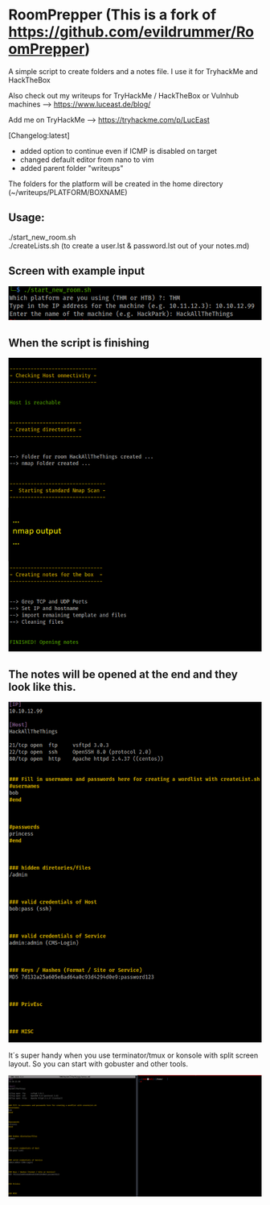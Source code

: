 # RoomPrepper (This is a fork of https://github.com/evildrummer/RoomPrepper)
A simple script to create folders and a notes file. I use it for TryhackMe and HackTheBox

Also check out my writeups for TryHackMe / HackTheBox or Vulnhub machines --> https://www.luceast.de/blog/

Add me on TryHackMe --> https://tryhackme.com/p/LucEast

[Changelog:latest]
 
- added option to continue even if ICMP is disabled on target
- changed default editor from nano to vim
- added parent folder "writeups"

The folders for the platform will be created in the home directory (~/writeups/PLATFORM/BOXNAME)

## Usage:

./start_new_room.sh    
./createLists.sh (to create a user.lst & password.lst out of your notes.md)

## Screen with example input

![Screenshot](images/input.png)

## When the script is finishing

![Screenshot](images/start_new_room.png)

## The notes will be opened at the end and they look like this.

![Screenshot](images/notes.png)


It´s super handy when you use terminator/tmux or konsole with split screen layout. So you can start with gobuster and other tools.

![Screenshot](images/terminator.png)



